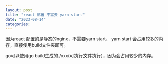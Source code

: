 ```yaml
---
layout: post
title: "react 部署 不需要 yarn start"
date: "2023-08-14"
categories: 
---
```

<p>因为react 配置的是静态的nginx，不需要yarn start， yarn start 会占用较多的内存，直接使用build文件夹即可。</p>

<p>go可以使用go build生成的./xxx(可执行文件执行），因为会占用较少的内存。</p>

